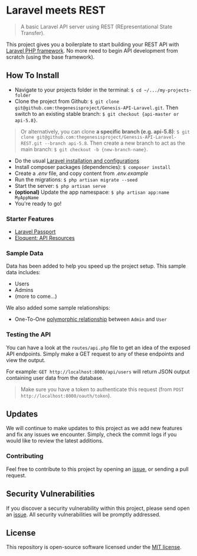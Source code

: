# Laravel meets REST

> A basic Laravel API server using REST (REpresentational State Transfer).

This project gives you a boilerplate to start building your REST API with [Laravel PHP framework](https://laravel.com). No more need to begin API development from scratch (using the base framework).

## How To Install

- Navigate to your projects folder in the terminal: `$ cd ~/.../my-projects-folder`
- Clone the project from Github: `$ git clone git@github.com:thegenesisproject/Genesis-API-Laravel.git`. Then switch to an existing stable branch: `$ git checkout {api-master or api-5.8}`.
> Or alternatively, you can clone **a specific branch (e.g. api-5.8)**: `$ git clone git@github.com:thegenesisproject/Genesis-API-Laravel-REST.git --branch api-5.8`. Then create a new branch to act as the main branch: `$ git checkout -b {new-branch-name}`.
- Do the usual [Laravel installation and configurations](https://laravel.com/docs/5.8)
- Install composer packages (dependencies): `$ composer install`
- Create a *.env* file, and copy content from *.env.example*
- Run the migrations: `$ php artisan migrate --seed`
- Start the server: `$ php artisan serve`
- __(optional)__ Update the app namespace: `$ php artisan app:name MyAppName`
- You're ready to go! 

### Starter Features

- [Laravel Passport](https://laravel.com/docs/5.8/passport)
- [Eloquent: API Resources](https://laravel.com/docs/5.8/eloquent-resources)

### Sample Data

Data has been added to help you speed up the project setup. This sample data includes:

- Users
- Admins
- (more to come...)

We also added some sample relationships:

- One-To-One [polymorphic relationship](https://laravel.com/docs/5.8/eloquent-relationships#polymorphic-relationships) between `Admin` and `User`

### Testing the API

You can have a look at the `routes/api.php` file to get an idea of the exposed API endpoints. Simply make a GET request to any of these endpoints and view the output.

For example: `GET http://localhost:8000/api/users` will return JSON output containing user data from the database.

> Make sure you have a token to authenticate this request (from `POST http://localhost:8000/oauth/token`).

## Updates

We will continue to make updates to this project as we add new features and fix any issues we encounter. Simply, check the commit logs if you would like to review the latest additions.

### Contributing

Feel free to contribute to this project by opening an [issue](https://github.com/thegenesisproject/Genesis-API-Laravel-REST/issues), or sending a pull request.

## Security Vulnerabilities

If you discover a security vulnerability within this project, please send open an [issue](https://github.com/thegenesisproject/Genesis-API-Laravel-REST/issues). All security vulnerabilities will be promptly addressed.

## License

This repository is open-source software licensed under the [MIT license](https://opensource.org/licenses/MIT).
